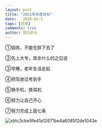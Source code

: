 ```yaml
---
layout: post
title: "2021年年度目标"
date:   2020-01-5
tags: [日常]
comments: true
author: 努力的七
---
```


①锻炼，不能在胖下去了

②先上大专，其余什么的之后说

③早睡，老年生活走起

④把驾驶证考到手

⑤换手机，换耳机

⑥努力让自己开心

⑦努力完成上面七条

![xbtc3cbe9fe41a12671be4a6085f2de1043e](https://s2.loli.net/2022/12/22/4PGOAaWn8TbCyIu.jpg)
